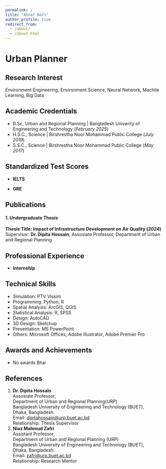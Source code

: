 ```yaml
---
permalink: /
title: "Ahnaf Nafi"
author_profile: true
redirect_from: 
  - /about/
  - /about.html
---
```

# Urban Planner

## Research Interest
Environment Engineering, Environment Science, Neural Network, Machile Learning, Big Data
## Academic Credentials	        		
- B.Sc, Urban and Regional Planning | Bangladesh Univerity of Engineering and Technology (_February 2025_)
- H.S.C., Science | Birshrestha Noor Mohammad Public College (_July 2019_)
- S.S.C., Science | Birshrestha Noor Mohammad Public College (_May 2017_)

## Standardized Test Scores
- **IELTS**
  
- **GRE**

## Publications
#### 1. Undergraduate Thesis
**Thesis Title: Impact of Infrastructure Development on Air Quality (_2024_)**  
Supervisor: **Dr. Dipita Hossain**; Assosiate Professor, Department of Urban and Regional Planning



## Professional Experience
- **Internship**



## Technical Skills
- Simulation: PTV Vissim
- Programming: Python, R
- Spatial Analysis: ArcGIS, QGIS
- Statistical Analysis: R, SPSS
- Design: AutoCAD
- 3D Design: Sketchup
- Presentation: MS PowerPoint
- Others: Microsoft Offices, Adobe Illustrator, Adobe Premier Pro

## Awards and Achievements
- No awards Bhai

## References
1. **Dr. Dipita Hossain**  <br>
   Assosiate Professor,  <br>
   Department of Urban and Regional Planning(URP)  <br>
   Bangladesh University of Engineering and Technology (BUET),  <br>
   Dhaka, Bangladesh.  
   Email: [dipitahossain@urp.buet.ac.bd](mailto:dipitahossain@urp.buet.ac.bd )  
   Relationship: Thesis Supervisor  
2. **Niaz Mahmud Zafri** <br>
   Assistant Professor,<br>
   Department of Urban and Regional Planning (URP)<br>
   Bangladesh University of Engineering and Technology (BUET),<br>
   Dhaka, Bangladesh.<br>
   Email: [zafri@urp.buet.ac.bd](mailto:zafri@urp.buet.ac.bd )  
   Relationship: Research Mentor
